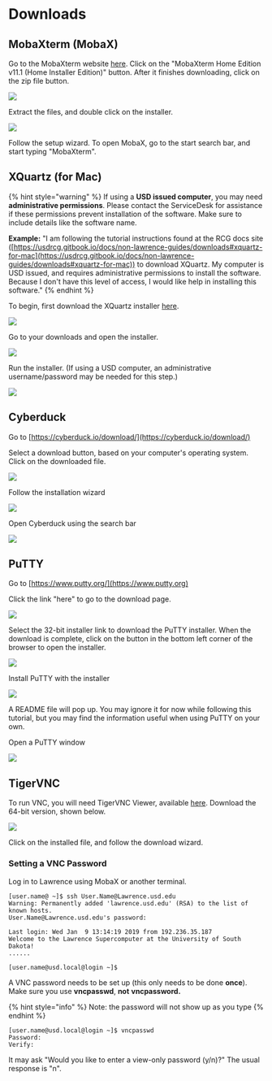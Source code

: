 # Downloads

## MobaXterm (MobaX)

Go to the MobaXterm website [here](https://mobaxterm.mobatek.net/download-home-edition.html). Click on the "MobaXterm Home Edition v11.1 (Home Installer Edition)" button.  After it finishes downloading, click on the zip file button.

![](../.gitbook/assets/mobax1.png)

Extract the files, and double click on the installer.

![](../.gitbook/assets/mobax2.png)

Follow the setup wizard.  To open MobaX, go to the start search bar, and start typing "MobaXterm".

## XQuartz (for Mac)

{% hint style="warning" %}
If using a **USD issued computer**, you may need **administrative permissions**.  Please contact the ServiceDesk for assistance if these permissions prevent installation of the software.  Make sure to include details like the software name.

**Example:**  "I am following the tutorial instructions found at the RCG docs site ([https://usdrcg.gitbook.io/docs/non-lawrence-guides/downloads#xquartz-for-mac](https://usdrcg.gitbook.io/docs/non-lawrence-guides/downloads#xquartz-for-mac)) to download XQuartz.  My computer is USD issued, and requires administrative permissions to install the software.  Because I don't have this level of access, I would like help in installing this software."
{% endhint %}

To begin, first download the XQuartz installer [here](https://www.xquartz.org).

![](../.gitbook/assets/1.download.png)

Go to your downloads and open the installer.

![](../.gitbook/assets/2.5.png)

Run the installer. (If using a USD computer, an administrative username/password may be needed for this step.)

![](../.gitbook/assets/3.4.png)

## Cyberduck

Go to [https://cyberduck.io/download/](https://cyberduck.io/download/)

Select a download button, based on your computer's operating system. Click on the downloaded file.

![](<../.gitbook/assets/screenshot-181 (1).png>)

Follow the installation wizard

![](../.gitbook/assets/screenshot-182.png)

Open Cyberduck using the search bar

![](../.gitbook/assets/screenshot-183.png)

## PuTTY

Go to [https://www.putty.org/](https://www.putty.org)

Click the link "here" to go to the download page.&#x20;

![](../.gitbook/assets/puttytodownloadlink.png)

Select the 32-bit installer link to download the PuTTY installer.  When the download is complete, click on the button in the bottom left corner of the browser to open the installer.

![](<../.gitbook/assets/screenshot-73 (3) (2) (2) (2) (2) (2).png>)

Install PuTTY with the installer

![](../.gitbook/assets/screenshot-79.png)

A README file will pop up.  You may ignore it for now while following this tutorial, but you may find the information useful when using PuTTY on your own.

Open a PuTTY window

![](../.gitbook/assets/screenshot-85.png)

## TigerVNC

To run VNC, you will need TigerVNC Viewer, available [here](https://bintray.com/tigervnc/stable/tigervnc).  Download the 64-bit version, shown below.

![](<../.gitbook/assets/tigervnc-download (2) (2) (2) (2) (2).png>)

Click on the installed file, and follow the download wizard.

### Setting a VNC Password

Log in to Lawrence using MobaX or another terminal.

```
[user.name@ ~]$ ssh User.Name@Lawrence.usd.edu
Warning: Permanently added 'lawrence.usd.edu' (RSA) to the list of known hosts.
User.Name@Lawrence.usd.edu's password:

Last login: Wed Jan  9 13:14:19 2019 from 192.236.35.187
Welcome to the Lawrence Supercomputer at the University of South Dakota!
......​

[user.name@usd.local@login ~]$
```

A VNC password needs to be set up (this only needs to be done **once**).  Make sure you use **vncpasswd**, **not** **vncpassword.**

{% hint style="info" %}
Note: the password will not show up as you type
{% endhint %}

```
[user.name@usd.local@login ~]$ vncpasswd
Password:
Verify:
```

It may ask "Would you like to enter a view-only password (y/n)?"  The usual response is "n".

